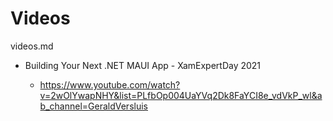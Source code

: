 # Videos

videos.md


*   Building Your Next .NET MAUI App - XamExpertDay 2021

    *   https://www.youtube.com/watch?v=2wOlYwapNHY&list=PLfbOp004UaYVq2Dk8FaYCI8e_vdVkP_wl&ab_channel=GeraldVersluis